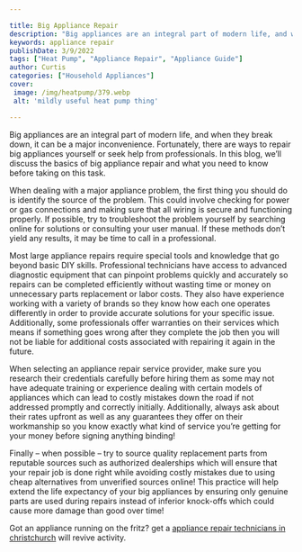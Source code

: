 ```yaml
---

title: Big Appliance Repair
description: "Big appliances are an integral part of modern life, and when they break down, it can be a major inconvenience. Fortunately, there ...swipe up to find out"
keywords: appliance repair
publishDate: 3/9/2022
tags: ["Heat Pump", "Appliance Repair", "Appliance Guide"]
author: Curtis
categories: ["Household Appliances"]
cover: 
 image: /img/heatpump/379.webp
 alt: 'mildly useful heat pump thing'

---
```


Big appliances are an integral part of modern life, and when they break down, it can be a major inconvenience. Fortunately, there are ways to repair big appliances yourself or seek help from professionals. In this blog, we’ll discuss the basics of big appliance repair and what you need to know before taking on this task.

When dealing with a major appliance problem, the first thing you should do is identify the source of the problem. This could involve checking for power or gas connections and making sure that all wiring is secure and functioning properly. If possible, try to troubleshoot the problem yourself by searching online for solutions or consulting your user manual. If these methods don’t yield any results, it may be time to call in a professional.

Most large appliance repairs require special tools and knowledge that go beyond basic DIY skills. Professional technicians have access to advanced diagnostic equipment that can pinpoint problems quickly and accurately so repairs can be completed efficiently without wasting time or money on unnecessary parts replacement or labor costs. They also have experience working with a variety of brands so they know how each one operates differently in order to provide accurate solutions for your specific issue. Additionally, some professionals offer warranties on their services which means if something goes wrong after they complete the job then you will not be liable for additional costs associated with repairing it again in the future. 

When selecting an appliance repair service provider, make sure you research their credentials carefully before hiring them as some may not have adequate training or experience dealing with certain models of appliances which can lead to costly mistakes down the road if not addressed promptly and correctly initially. Additionally, always ask about their rates upfront as well as any guarantees they offer on their workmanship so you know exactly what kind of service you’re getting for your money before signing anything binding! 

Finally – when possible – try to source quality replacement parts from reputable sources such as authorized dealerships which will ensure that your repair job is done right while avoiding costly mistakes due to using cheap alternatives from unverified sources online! This practice will help extend the life expectancy of your big appliances by ensuring only genuine parts are used during repairs instead of inferior knock-offs which could cause more damage than good over time!

Got an appliance running on the fritz? get a <a href="/pages/appliance-repair-technicians-in-christchurch/">appliance repair technicians in christchurch</a> will revive activity.